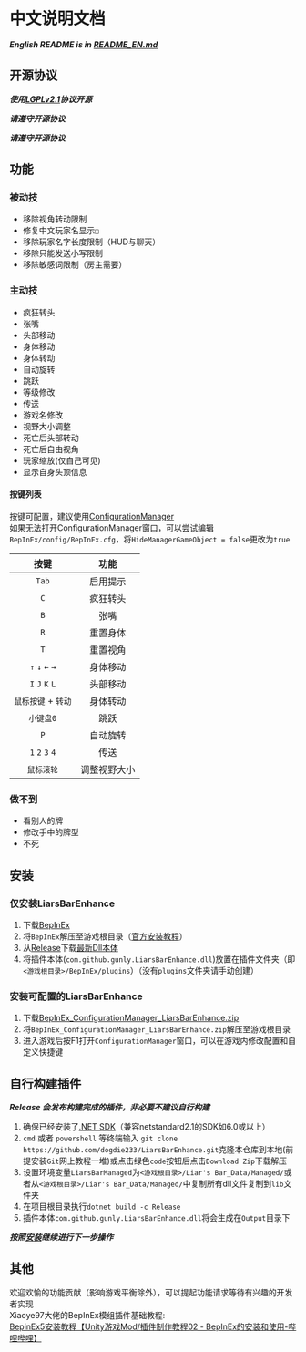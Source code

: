 ﻿# 中文说明文档

***English README is in [README_EN.md](README_en.md)***

## 开源协议

***使用[LGPLv2.1](LICENSE.txt)协议开源***

***请遵守开源协议***

***请遵守开源协议***

## 功能

### 被动技

- 移除视角转动限制
- 修复中文玩家名显示`□`
- 移除玩家名字长度限制（HUD与聊天）
- 移除只能发送小写限制
- 移除敏感词限制（房主需要）

### 主动技

- 疯狂转头
- 张嘴
- 头部移动
- 身体移动
- 身体转动
- 自动旋转
- 跳跃
- 等级修改
- 传送
- 游戏名修改
- 视野大小调整
- 死亡后头部转动
- 死亡后自由视角
- 玩家缩放(仅自己可见)
- 显示自身头顶信息

#### 按键列表
按键可配置，建议使用[ConfigurationManager](https://github.com/BepInEx/BepInEx.ConfigurationManager)  
如果无法打开ConfigurationManager窗口，可以尝试编辑`BepInEx/config/BepInEx.cfg`，将`HideManagerGameObject = false`更改为`true`

| 按键                | 功能         |
| :-----------------: | :----------: |
| `Tab`               | 启用提示     |
| `C`                 | 疯狂转头     |
| `B`                 | 张嘴         |
| `R`                 | 重置身体     |
| `T`                 | 重置视角     |
| `↑` `↓` `←` `→` | 身体移动     |
| `I` `J` `K` `L`     | 头部移动     |
| `鼠标按键` + `转动` | 身体转动     |
| `小键盘0`           | 跳跃         |
| `P`                 | 自动旋转     |
| `1` `2` `3` `4`     | 传送         |
| `鼠标滚轮`          | 调整视野大小 |

### 做不到

- 看别人的牌
- 修改手中的牌型
- 不死

## 安装

### 仅安装LiarsBarEnhance

1. 下载[BepInEx](https://github.com/BepInEx/BepInEx/releases/download/v5.4.23.2/BepInEx_win_x64_5.4.23.2.zip)
2. 将`BepInEx`解压至游戏根目录（[官方安装教程](https://docs.bepinex.dev/articles/user_guide/installation/index.html)）
3. 从[Release](https://github.com/gunly/LiarsBarEnhance/releases)下载[最新Dll本体](https://github.com/gunly/LiarsBarEnhance/releases/download/1.0.5/com.github.gunly.LiarsBarEnhance.dll)
4. 将插件本体(`com.github.gunly.LiarsBarEnhance.dll`)放置在插件文件夹（即`<游戏根目录>/BepInEx/plugins`）（没有`plugins`文件夹请手动创建）

### 安装可配置的LiarsBarEnhance

1. 下载[BepInEx_ConfigurationManager_LiarsBarEnhance.zip](https://github.com/Gunly/LiarsBarEnhance/releases/download/1.0.5/BepInEx_ConfigurationManager_LiarsBarEnhance.zip)
2. 将`BepInEx_ConfigurationManager_LiarsBarEnhance.zip`解压至游戏根目录
3. 进入游戏后按F1打开`ConfigurationManager`窗口，可以在游戏内修改配置和自定义快捷键

## 自行构建插件

***Release 会发布构建完成的插件，非必要不建议自行构建***

1. 确保已经安装了[.NET SDK](https://dotnet.microsoft.com/zh-cn/download)（兼容netstandard2.1的SDK如6.0或以上）  
2. `cmd` 或者 `powershell` 等终端输入 `git clone https://github.com/dogdie233/LiarsBarEnhance.git`克隆本仓库到本地(前提安装`Git`网上教程一堆)或点击绿色`code`按钮后点击`Download Zip`下载解压  
3. 设置环境变量`LiarsBarManaged`为`<游戏根目录>/Liar's Bar_Data/Managed/`或者从`<游戏根目录>/Liar's Bar_Data/Managed/`中复制所有dll文件复制到`lib`文件夹  
4. 在项目根目录执行`dotnet build -c Release`  
5. 插件本体`com.github.gunly.LiarsBarEnhance.dll`将会生成在`Output`目录下  

***按照[安装](#安装)继续进行下一步操作***  

## 其他

欢迎欢愉的功能贡献（影响游戏平衡除外），可以提起功能请求等待有兴趣的开发者实现  
Xiaoye97大佬的BepInEx模组插件基础教程:  
[BepinEx5安装教程【Unity游戏Mod/插件制作教程02 - BepInEx的安装和使用-哔哩哔哩】](https://www.bilibili.com/read/cv8997496/)
